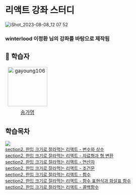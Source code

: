 # 리액트 강좌 스터디

![iShot_2023-08-08_12 07 52](https://github.com/gayoung106/OnebiteReact-study/assets/98731537/2474d1fa-9498-41ec-ba97-0e62c9499d0a)

### winterlood 이정환 님의 강좌를 바탕으로 제작됨

## 🌟 학습자

<table>
<thead>
<tr>
<td align="center" valign="top"><a href="https://github.com/gayoung106"><img src="https://avatars.githubusercontent.com/u/98731537?v=4" width="125px;" alt="gayoung106"/>
</tr>
  <tr>
  <td align="center"><a href="https://github.com/gayoung106">송가영</td>
  </tr>

<tbody>
</table>

## 학습목차

![](https://velog.velcdn.com/images/gazero_/post/129e7429-f8d2-4a20-9ecf-59554c342774/image.png)
<br>
[section2. 한입 크기로 잘라먹는 리액트 - 변수와 상수](/section02/01_변수와상수.md)
<br>
[section2. 한입 크기로 잘라먹는 리액트 - 자료형과 형 변환](/section02/02_자료형과형변환.md)
<br>
[section2. 한입 크기로 잘라먹는 리액트 - 연산자](/section02/03_연산자.md)
<br>
[section2. 한입 크기로 잘라먹는 리액트 - 조건문](/section02/04_조건문.md)
<br>
[section2. 한입 크기로 잘라먹는 리액트 - 함수](/section02/05_함수.md)
<br>
[section2. 한입 크기로 잘라먹는 리액트 - 함수 표현식과 화살표 함수](/section02/06_함수표현식과화살표함수.md)
<br>
[section2. 한입 크기로 잘라먹는 리액트 - 콜백함수](/section02/07_콜백함수.md)
<br>
